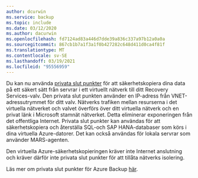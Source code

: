 ```yaml
---
author: dcurwin
ms.service: backup
ms.topic: include
ms.date: 03/12/2020
ms.author: dacurwin
ms.openlocfilehash: fd7124ad83a446d7dde39a836c337a97b12a0a0a
ms.sourcegitcommit: 867cb1b7a1f3a1f0b427282c648d411d0ca4f81f
ms.translationtype: MT
ms.contentlocale: sv-SE
ms.lasthandoff: 03/19/2021
ms.locfileid: "95556959"
---
```

Du kan nu använda [privata slut punkter](../articles/private-link/private-endpoint-overview.md) för att säkerhetskopiera dina data på ett säkert sätt från servrar i ett virtuellt nätverk till ditt Recovery Services-valv. Den privata slut punkten använder en IP-adress från VNET-adressutrymmet för ditt valv. Nätverks trafiken mellan resurserna i det virtuella nätverket och valvet överförs över ditt virtuella nätverk och en privat länk i Microsoft stamnät nätverket. Detta eliminerar exponeringen från det offentliga Internet. Privata slut punkter kan användas för att säkerhetskopiera och återställa SQL-och SAP HANA-databaser som körs i dina virtuella Azure-datorer. Det kan också användas för lokala servrar som använder MARS-agenten.

Den virtuella Azure-säkerhetskopieringen kräver inte Internet anslutning och kräver därför inte privata slut punkter för att tillåta nätverks isolering.

Läs mer om privata slut punkter för Azure Backup [här](../articles/backup/private-endpoints.md).